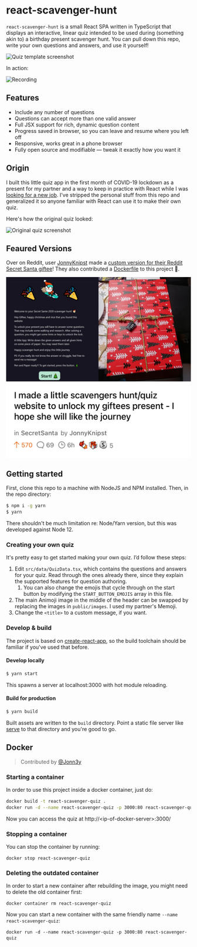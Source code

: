 # react-scavenger-hunt

`react-scavenger-hunt` is a small React SPA written in TypeScript that displays an interactive, linear quiz intended to be used during (something akin to) a birthday present scavenger hunt. You can pull down this repo, write your own questions and answers, and use it yourself!

![Quiz template screenshot](assets/template.png)

In action:

![Recording](assets/animation.small.gif)

## Features

-   Include any number of questions
-   Questions can accept more than one valid answer
-   Full JSX support for rich, dynamic question content
-   Progress saved in browser, so you can leave and resume where you left off
-   Responsive, works great in a phone browser
-   Fully open source and modifiable — tweak it exactly how you want it

## Origin

I built this little quiz app in the first month of COVID-19 lockdown as a present for my partner and a way to keep in practice with React while I was [looking for a new job](https://www.linkedin.com/posts/ryancoshea_layoffs-covid19-laidoff-activity-6665618940447780865-XUAE/). I've stripped the personal stuff from this repo and generalized it so anyone familiar with React can use it to make their own quiz.

Here's how the original quiz looked:

![Original quiz screenshot](assets/original.png)

## Feaured Versions

Over on Reddit, user [JonnyKnipst](https://www.reddit.com/user/JonnyKnipst) made a [custom version for their Reddit Secret Santa giftee](https://np.reddit.com/r/secretsanta/comments/kbntiq/i_made_a_little_scavengers_huntquiz_website_to/)! They also contributed a [Dockerfile](#Docker) to this project 🙂.

![JonnyKnipst's Reddit Secret Santa post, showing his giftee's custom quiz](./assets/jonn3y.secret.santa.jpg)

## Getting started

First, clone this repo to a machine with NodeJS and NPM installed. Then, in the repo directory:

```zsh
$ npm i -g yarn
$ yarn
```

There shouldn't be much limitation re: Node/Yarn version, but this was developed against Node 12.

### Creating your own quiz

It's pretty easy to get started making your own quiz. I’d follow these steps:

1. Edit `src/data/QuizData.tsx`, which contains the questions and answers for your quiz. Read through the ones already there, since they explain the supported features for question authoring.
    1. You can also change the emojis that cycle through on the start button by modifying the `START_BUTTON_EMOJIS` array in this file.
1. The main Animoji image in the middle of the header can be swapped by replacing the images in `public/images`. I used my partner's Memoji.
1. Change the `<title>` to a custom message, if you want.

### Develop & build

The project is based on [create-react-app](https://github.com/facebook/create-react-app), so the build toolchain should be familiar if you've used that before.

#### Develop locally

```zsh
$ yarn start
```

This spawns a server at localhost:3000 with hot module reloading.

#### Build for production

```zsh
$ yarn build
```

Built assets are written to the `build` directory. Point a static file server like [serve](https://github.com/vercel/serve) to that directory and you're good to go.

## Docker

> Contributed by [@Jonn3y](https://github.com/Jonn3y)

### Starting a container

In order to use this project inside a docker container, just do:

```zsh
docker build -t react-scavenger-quiz .
docker run -d --name react-scavenger-quiz -p 3000:80 react-scavenger-quiz
```

Now you can access the quiz at http://&lt;ip-of-docker-server&gt;:3000/

### Stopping a container

You can stop the container by running:

```
docker stop react-scavenger-quiz
```

### Deleting the outdated container

In order to start a new container after rebuilding the image, you might need to delete the old container first:

```
docker container rm react-scavenger-quiz
```

Now you can start a new container with the same friendly name `--name react-scavenger-quiz`:

```
docker run -d --name react-scavenger-quiz -p 3000:80 react-scavenger-quiz
```
